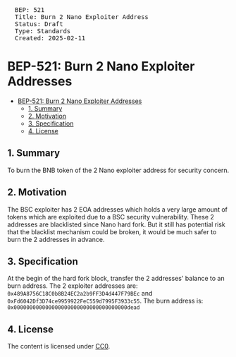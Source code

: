 <pre>
  BEP: 521
  Title: Burn 2 Nano Exploiter Address
  Status: Draft
  Type: Standards
  Created: 2025-02-11
</pre>

# BEP-521: Burn 2 Nano Exploiter Addresses
- [BEP-521: Burn 2 Nano Exploiter Addresses](#bep-521-burn-2-nano-exploiter-addresses)
  - [1. Summary](#1-summary)
  - [2. Motivation](#2-motivation)
  - [3. Specification](#3-specification)
  - [4. License](#4-license)

## 1. Summary
To burn the BNB token of the 2 Nano exploiter address for security concern.

## 2. Motivation
The BSC exploiter has 2 EOA addresses which holds a very large amount of tokens which are exploited due to a BSC security vulnerability. These 2 addresses are blacklisted since Nano hard fork. But it still has potential risk that the blacklist mechanism could be broken, it would be much safer to burn the 2 addresses in advance.

## 3. Specification
At the begin of the hard fork block, transfer the 2 addresses' balance to an burn address. The 2 exploiter addresses are: `0x489A8756C18C0b8B24EC2a2b9FF3D4d447F79BEc` and `0xFd6042Df3D74ce9959922FeC559d7995F3933c55`. The burn address is: `0x000000000000000000000000000000000000dead`

## 4. License
The content is licensed under [CC0](https://creativecommons.org/publicdomain/zero/1.0/).
